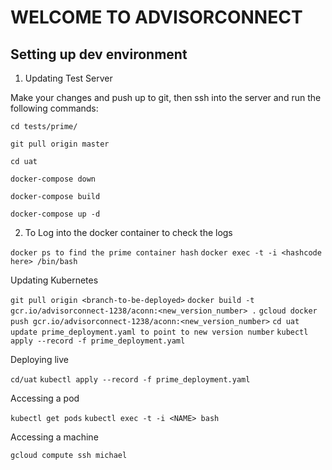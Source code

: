 #  WELCOME TO ADVISORCONNECT ##

## Setting up dev environment

1. Updating Test Server

Make your changes and push up to git, then ssh into the server and run the following commands:

  `cd tests/prime/`

  `git pull origin master`

  `cd uat`

  `docker-compose down`

  `docker-compose build`

  `docker-compose up -d`

2. To Log into the docker container to check the logs

  `docker ps to find the prime container hash`
  `docker exec -t -i <hashcode here> /bin/bash`

Updating Kubernetes

  `git pull origin <branch-to-be-deployed>`
  `docker build -t gcr.io/advisorconnect-1238/aconn:<new_version_number> .`
  `gcloud docker push gcr.io/advisorconnect-1238/aconn:<new_version_number>`
  `cd uat`
  `update prime_deployment.yaml to point to new version number`
  `kubectl apply --record -f prime_deployment.yaml`


Deploying live

  `cd/uat`
  `kubectl apply --record -f prime_deployment.yaml`

Accessing a pod
  
  `kubectl get pods`
  `kubectl exec -t -i <NAME> bash`

Accessing a machine
  
  `gcloud compute ssh michael`
